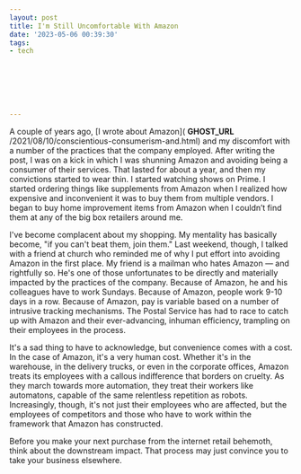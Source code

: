 ```yaml
---
layout: post
title: I'm Still Uncomfortable With Amazon
date: '2023-05-06 00:39:30'
tags:
- tech







---
```


A couple of years ago, [I wrote about Amazon]( __GHOST_URL__ /2021/08/10/conscientious-consumerism-and.html) and my discomfort with a number of the practices that the company employed. After writing the post, I was on a kick in which I was shunning Amazon and avoiding being a consumer of their services. That lasted for about a year, and then my convictions started to wear thin. I started watching shows on Prime. I started ordering things like supplements from Amazon when I realized how expensive and inconvenient it was to buy them from multiple vendors. I began to buy home improvement items from Amazon when I couldn’t find them at any of the big box retailers around me.

I've become complacent about my shopping. My mentality has basically become, "if you can't beat them, join them." Last weekend, though, I talked with a friend at church who reminded me of why I put effort into avoiding Amazon in the first place. My friend is a mailman who hates Amazon — and rightfully so. He's one of those unfortunates to be directly and materially impacted by the practices of the company. Because of Amazon, he and his colleagues have to work Sundays. Because of Amazon, people work 9-10 days in a row. Because of Amazon, pay is variable based on a number of intrusive tracking mechanisms. The Postal Service has had to race to catch up with Amazon and their ever-advancing, inhuman efficiency, trampling on their employees in the process.

It's a sad thing to have to acknowledge, but convenience comes with a cost. In the case of Amazon, it's a very human cost. Whether it's in the warehouse, in the delivery trucks, or even in the corporate offices, Amazon treats its employees with a callous indifference that borders on cruelty. As they march towards more automation, they treat their workers like automatons, capable of the same relentless repetition as robots. Increasingly, though, it's not just their employees who are affected, but the employees of competitors and those who have to work within the framework that Amazon has constructed.

Before you make your next purchase from the internet retail behemoth, think about the downstream impact. That process may just convince you to take your business elsewhere.

